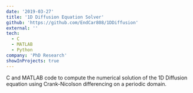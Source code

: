 ```yaml
---
date: '2019-03-27'
title: '1D Diffusion Equation Solver'
github: 'https://github.com/EndCar808/1DDiffusion'
external: ''
tech:
  - C
  - MATLAB
  - Python
company: 'PhD Research'
showInProjects: true
---
```


C and MATLAB code to compute the numerical solution of the 1D Diffusion equation using Crank-Nicolson differencing on a periodic domain.
